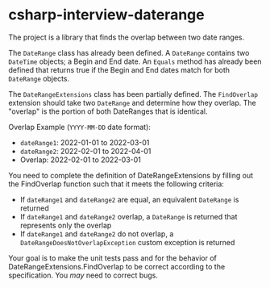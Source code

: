 # csharp-interview-daterange

The project is a library that finds the overlap between two date ranges.

The `DateRange` class has already been defined. A `DateRange` contains two `DateTime` objects; a Begin and End date. An `Equals` method has already been defined that returns true if the Begin and End dates match for both `DateRange` objects.

The `DateRangeExtensions` class has been partially defined. The `FindOverlap` extension should take two `DateRange` and determine how they overlap. The "overlap" is the portion of both DateRanges that is identical.

Overlap Example (`YYYY-MM-DD` date format):
* `dateRange1`: 2022-01-01 to 2022-03-01
* `dateRange2`: 2022-02-01 to 2022-04-01
* Overlap: 2022-02-01 to 2022-03-01

You need to complete the definition of DateRangeExtensions by filling out the FindOverlap function such that it meets the following criteria:
* If `dateRange1` and `dateRange2` are equal, an equivalent `DateRange` is returned
* If `dateRange1` and `dateRange2` overlap, a `DateRange` is returned that represents only the overlap
* If `dateRange1` and `dateRange2` do not overlap, a `DateRangeDoesNotOverlapException` custom exception is returned

Your goal is to make the unit tests pass and for the behavior of DateRangeExtensions.FindOverlap to be correct according to the specification. You _may_ need to correct bugs.

